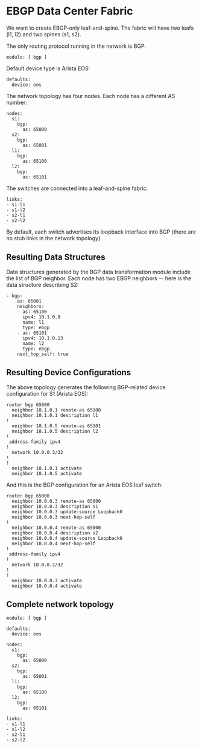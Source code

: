 # EBGP Data Center Fabric

We want to create EBGP-only leaf-and-spine. The fabric will have two leafs (l1, l2) and two spines (s1, s2).

The only routing protocol running in the network is BGP.

```
module: [ bgp ]
```

Default device type is Arista EOS:

```
defaults:
  device: eos
```

The network topology has four nodes. Each node has a different AS number:

```
nodes:
  s1:
    bgp:
      as: 65000
  s2:
    bgp:
      as: 65001
  l1:
    bgp:
      as: 65100
  l2:
    bgp:
      as: 65101
```

The switches are connected into a leaf-and-spine fabric:

```
links:
- s1-l1
- s1-l2
- s2-l1
- s2-l2
```

By default, each switch advertises its loopback interface into BGP (there are no stub links in the network topology).

## Resulting Data Structures

Data structures generated by the BGP data transformation module include the list of BGP neighbor. Each node has two EBGP neighbors -- here is the data structure describing S2:

```
- bgp:
    as: 65001
    neighbors:
    - as: 65100
      ipv4: 10.1.0.9
      name: l1
      type: ebgp
    - as: 65101
      ipv4: 10.1.0.13
      name: l2
      type: ebgp
    next_hop_self: true
```

## Resulting Device Configurations

The above topology generates the following BGP-related device configuration for S1 (Arista EOS):

```
router bgp 65000
  neighbor 10.1.0.1 remote-as 65100
  neighbor 10.1.0.1 description l1
!
  neighbor 10.1.0.5 remote-as 65101
  neighbor 10.1.0.5 description l2
!
 address-family ipv4
!
  network 10.0.0.3/32
!
!
  neighbor 10.1.0.1 activate
  neighbor 10.1.0.5 activate
```

And this is the BGP configuration for an Arista EOS leaf switch:

```
router bgp 65000
  neighbor 10.0.0.3 remote-as 65000
  neighbor 10.0.0.3 description s1
  neighbor 10.0.0.3 update-source Loopback0
  neighbor 10.0.0.3 next-hop-self
!
  neighbor 10.0.0.4 remote-as 65000
  neighbor 10.0.0.4 description s2
  neighbor 10.0.0.4 update-source Loopback0
  neighbor 10.0.0.4 next-hop-self
!
 address-family ipv4
!
  network 10.0.0.2/32
!
!
  neighbor 10.0.0.3 activate
  neighbor 10.0.0.4 activate
```

## Complete network topology

```
module: [ bgp ]

defaults:
  device: eos

nodes:
  s1:
    bgp:
      as: 65000
  s2:
    bgp:
      as: 65001
  l1:
    bgp:
      as: 65100
  l2:
    bgp:
      as: 65101

links:
- s1-l1
- s1-l2
- s2-l1
- s2-l2
```
